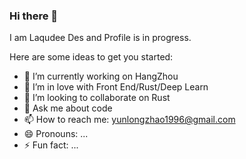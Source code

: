 ### Hi there 👋
I am Laqudee Des and Profile is in progress.

<!--
**laqudee/laqudee** is a ✨ _special_ ✨ repository because its `README.md` (this file) appears on your GitHub profile.
-->
Here are some ideas to get you started:

- 🔭 I’m currently working on HangZhou
- 🌱 I’m in love with Front End/Rust/Deep Learn
- 👯 I’m looking to collaborate on Rust
- 💬 Ask me about code
- 📫 How to reach me: yunlongzhao1996@gmail.com
- 😄 Pronouns: ...
- ⚡ Fun fact: ...
